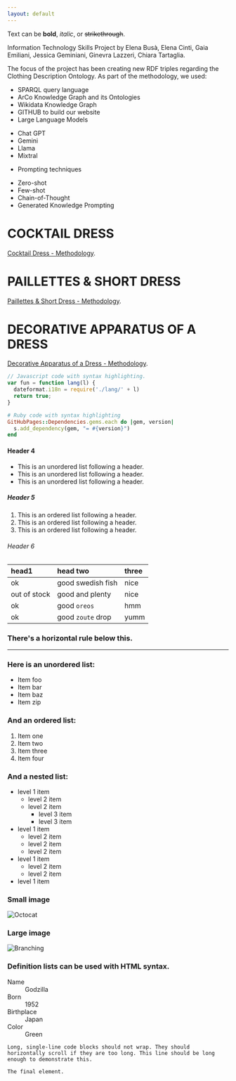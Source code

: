```yaml
---
layout: default
---
```


Text can be **bold**, _italic_, or ~~strikethrough~~.

Information Technology Skills Project by Elena Busà, Elena Cinti, Gaia Emiliani, Jessica Geminiani, Ginevra Lazzeri, Chiara Tartaglia. 

The focus of the project has been creating new RDF triples regarding the Clothing Description Ontology. 
As part of the methodology, we used:
*   SPARQL query language
*   ArCo Knowledge Graph and its Ontologies
*   Wikidata Knowledge Graph  
*   GITHUB to build our website
*   Large Language Models
  - Chat GPT 
  - Gemini
  - Llama
  - Mixtral
*   Prompting techniques
  - Zero-shot
  - Few-shot
  - Chain-of-Thought
  - Generated Knowledge Prompting  




# COCKTAIL DRESS

[Cocktail Dress - Methodology](./another-page.html). 

# PAILLETTES & SHORT DRESS

[Paillettes & Short Dress - Methodology](./another-page2.html).


# DECORATIVE APPARATUS OF A DRESS

[Decorative Apparatus of a Dress - Methodology](./another-page3.html).
```js
// Javascript code with syntax highlighting.
var fun = function lang(l) {
  dateformat.i18n = require('./lang/' + l)
  return true;
}
```

```ruby
# Ruby code with syntax highlighting
GitHubPages::Dependencies.gems.each do |gem, version|
  s.add_dependency(gem, "= #{version}")
end
```

#### Header 4

*   This is an unordered list following a header.
*   This is an unordered list following a header.
*   This is an unordered list following a header.

##### Header 5

1.  This is an ordered list following a header.
2.  This is an ordered list following a header.
3.  This is an ordered list following a header.

###### Header 6

| head1        | head two          | three |
|:-------------|:------------------|:------|
| ok           | good swedish fish | nice  |
| out of stock | good and plenty   | nice  |
| ok           | good `oreos`      | hmm   |
| ok           | good `zoute` drop | yumm  |

### There's a horizontal rule below this.

* * *

### Here is an unordered list:

*   Item foo
*   Item bar
*   Item baz
*   Item zip

### And an ordered list:

1.  Item one
1.  Item two
1.  Item three
1.  Item four

### And a nested list:

- level 1 item
  - level 2 item
  - level 2 item
    - level 3 item
    - level 3 item
- level 1 item
  - level 2 item
  - level 2 item
  - level 2 item
- level 1 item
  - level 2 item
  - level 2 item
- level 1 item

### Small image

![Octocat](https://github.githubassets.com/images/icons/emoji/octocat.png)

### Large image

![Branching](https://guides.github.com/activities/hello-world/branching.png)


### Definition lists can be used with HTML syntax.

<dl>
<dt>Name</dt>
<dd>Godzilla</dd>
<dt>Born</dt>
<dd>1952</dd>
<dt>Birthplace</dt>
<dd>Japan</dd>
<dt>Color</dt>
<dd>Green</dd>
</dl>

```
Long, single-line code blocks should not wrap. They should horizontally scroll if they are too long. This line should be long enough to demonstrate this.
```

```
The final element.
```
